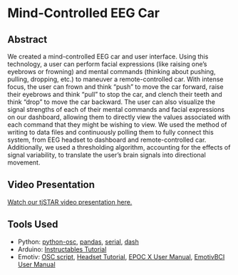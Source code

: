 # Mind-Controlled EEG Car

## Abstract
We created a mind-controlled EEG car and user interface. Using this technology, a user can perform facial expressions (like raising one’s eyebrows or frowning) and mental commands (thinking about pushing, pulling, dropping, etc.) to maneuver a remote-controlled car. With intense focus, the user can frown and think “push” to move the car forward, raise their eyebrows and think “pull” to stop the car, and clench their teeth and think “drop” to move the car backward. The user can also visualize the signal strengths of each of their mental commands and facial expressions on our dashboard, allowing them to directly view the values associated with each command that they might be wishing to view. We used the method of writing to data files and continuously polling them to fully connect this system, from EEG headset to dashboard and remote-controlled car. Additionally, we used a thresholding algorithm, accounting for the effects of signal variability, to translate the user’s brain signals into directional movement.

## Video Presentation
[Watch our tjSTAR video presentation here.](https://youtu.be/Bl1QghYms_U)

## Tools Used
- Python: [python-osc](https://pypi.org/project/python-osc/), [pandas](https://pandas.pydata.org/docs/), [serial](https://pyserial.readthedocs.io/en/latest/), [dash](https://dash.plotly.com/)
- Arduino: [Instructables Tutorial](https://www.instructables.com/Control-an-RC-Car-Using-the-Computer/)
- Emotiv: [OSC script](https://github.com/Emotiv/opensoundcontrol/tree/master/examples/python), [Headset Tutorial](https://www.youtube.com/watch?v=Z81Lb3EIEz4&ab_channel=emotivstation), [EPOC X User Manual](https://emotiv.gitbook.io/epoc-x-user-manual/), [EmotivBCI User Manual](https://emotiv.gitbook.io/emotivbci/)


